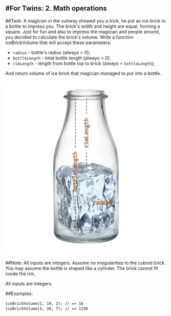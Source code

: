 
#For Twins: 2. Math operations
---
##Task:
A magician in the subway showed you a trick, he put an ice brick in a bottle to impress you. The brick's width and height are equal, forming a square. Just for fun and also to impress the magician and people around, you decided to calculate the brick's volume. Write a function iceBrickVolume that will accept these parameters:

* ```radius``` - bottle's radius (always > 0);
* ```bottleLength``` - total bottle length (always > 0);
* ```rimLength``` - length from bottle top to brick (always < ```bottleLength```);

And return volume of ice brick that magician managed to put into a bottle.

![bottle](bottle.png)

##Note:
All inputs are integers. Assume no irregularities to the cuboid brick. You may assume the bottle is shaped like a cylinder. The brick cannot fit inside the rim.

All inputs are integers.

##Examples:

```
iceBrickVolume(1, 10, 2); // => 16
iceBrickVolume(5, 30, 7); // => 1150
```
